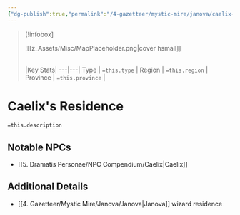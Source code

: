 ```yaml
---
{"dg-publish":true,"permalink":"/4-gazetteer/mystic-mire/janova/caelix-s-residence/"}
---
```



> [!infobox]
> 
> ![[z_Assets/Misc/MapPlaceholder.png\|cover hsmall]]
> ###### 
> |Key Stats|
> ---|---|
> Type | `=this.type` |
> Region | `=this.region` |
> Province | `=this.province` |

# Caelix's Residence

 `=this.description`

## Notable NPCs 
- [[5. Dramatis Personae/NPC Compendium/Caelix\|Caelix]]  

## Additional Details
- [[4. Gazetteer/Mystic Mire/Janova/Janova\|Janova]] wizard residence

